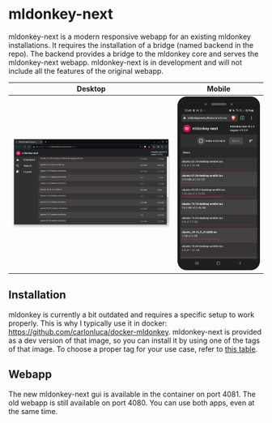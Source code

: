 # mldonkey-next

mldonkey-next is a modern responsive webapp for an existing mldonkey installations. It requires the installation of a bridge (named backend in the repo). The backend provides a bridge to the mldonkey core and serves the mldonkey-next webapp. mldonkey-next is in development and will not include all the features of the original webapp.

Desktop             |  Mobile
:-------------------------:|:-------------------------:
![desktop](docs/mldonkey-next_desktop.png)  |  ![mobile](docs/mldonkey-next_mobile.png)

## Installation

mldonkey is currently a bit outdated and requires a specific setup to work properly. This is why I typically use it in docker: https://github.com/carlonluca/docker-mldonkey. mldonkey-next is provided as a dev version of that image, so you can install it by using one of the tags of that image. To choose a proper tag for your use case, refer to [this table](https://bugfreeblog.duckdns.org/docker-images-for-the-mldonkey-service).

## Webapp

The new mldonkey-next gui is available in the container on port 4081. The old webapp is still available on port 4080. You can use both apps, even at the same time.